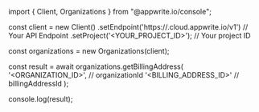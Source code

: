import { Client, Organizations } from "@appwrite.io/console";

const client = new Client()
    .setEndpoint('https://<REGION>.cloud.appwrite.io/v1') // Your API Endpoint
    .setProject('<YOUR_PROJECT_ID>'); // Your project ID

const organizations = new Organizations(client);

const result = await organizations.getBillingAddress(
    '<ORGANIZATION_ID>', // organizationId
    '<BILLING_ADDRESS_ID>' // billingAddressId
);

console.log(result);
